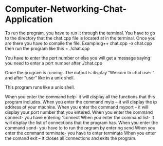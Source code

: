 # Computer-Networking-Chat-Application
To run the program, you have to run it through the terminal. You have to go to the directory that the chat.cpp file is located at in the terminal. Once you are there you have to compile the file.
Example:g++ chat.cpp -o chat.cpp
then run the program like this = ./chat.cpp <port number>

You have to enter the port number or else you will get a message saying you need to enter a port number after ./chat.cpp <port number>

Once the program is running.  The output is display “Welcom to chat user “ and after  “user” like in a unix shell.

This program runs like a unix shell.

When you enter the command help- it will display all the functions that this program includes.
When you enter the command myip – it will display the ip address of your machine.
When you enter the command myport – it will display your port number that you entered.
When you enter the command connect- you have entering ”connect <ipaddress destination> <portnumber>
When you enter the command list- It will display the list of connections that the program has.
When you enter the command send- you have to to run the prgram by entering send<connection id destination> <message>
When you enter the command terminate- you have to enter terminate <connection id.>
When you enter the comand exit – It closes all connections and exits the program.
 
